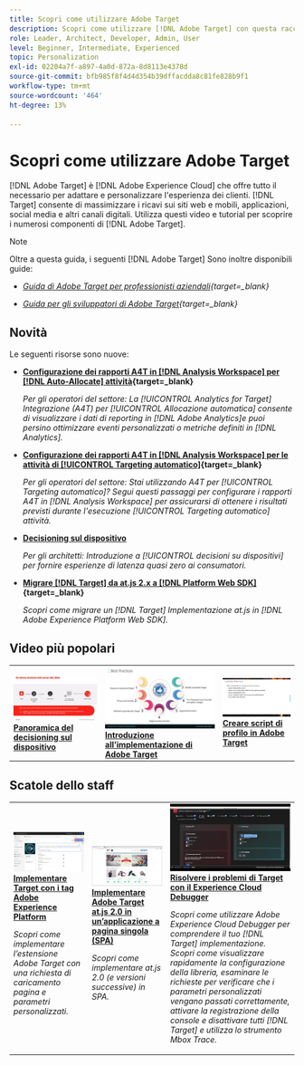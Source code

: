 ```yaml
---
title: Scopri come utilizzare Adobe Target
description: Scopri come utilizzare [!DNL Adobe Target] con questa raccolta di esercitazioni e video che coprono tutti i relativi componenti.
role: Leader, Architect, Developer, Admin, User
level: Beginner, Intermediate, Experienced
topic: Personalization
exl-id: 02204a7f-a897-4a0d-872a-8d8113e4378d
source-git-commit: bfb985f8f4d4d354b39dffacdda8c81fe828b9f1
workflow-type: tm+mt
source-wordcount: '464'
ht-degree: 13%

---
```


# Scopri come utilizzare Adobe Target

[!DNL Adobe Target] è [!DNL Adobe Experience Cloud] che offre tutto il necessario per adattare e personalizzare l&#39;esperienza dei clienti. [!DNL Target] consente di massimizzare i ricavi sui siti web e mobili, applicazioni, social media e altri canali digitali. Utilizza questi video e tutorial per scoprire i numerosi componenti di [!DNL Adobe Target].

>[!NOTE]
>
>Oltre a questa guida, i seguenti [!DNL Adobe Target] Sono inoltre disponibili guide:
>
>* *[Guida di Adobe Target per professionisti aziendali](https://experienceleague.adobe.com/docs/target/using/target-home.html?lang=it){target=_blank}*
>
>* *[Guida per gli sviluppatori di Adobe Target](https://experienceleague.adobe.com/docs/target-dev/developer/overview.html?lang=it){target=_blank}*


## Novità

Le seguenti risorse sono nuove:

* **[Configurazione dei rapporti A4T in [!DNL Analysis Workspace] per [!DNL Auto-Allocate] attività](integrations/set-up-a4t-reports-in-analysis-workspace-for-auto-allocate-activities.md){target=_blank}**

   *Per gli operatori del settore: La [!UICONTROL Analytics for Target] Integrazione (A4T) per [!UICONTROL Allocazione automatica] consente di visualizzare i dati di reporting in [!DNL Adobe Analytics]e puoi persino ottimizzare eventi personalizzati o metriche definiti in [!DNL Analytics].*


* **[Configurazione dei rapporti A4T in [!DNL Analysis Workspace] per le attività di [!UICONTROL Targeting automatico]](integrations/set-up-a4t-reports-in-analysis-workspace-for-auto-target-activities.md){target=_blank}**

   *Per gli operatori del settore: Stai utilizzando A4T per [!UICONTROL Targeting automatico]? Segui questi passaggi per configurare i rapporti A4T in [!DNL Analysis Workspace] per assicurarsi di ottenere i risultati previsti durante l&#39;esecuzione [!UICONTROL Targeting automatico] attività.*

* **[Decisioning sul dispositivo](implementation/on-device-decisioning-overview.md)**

   *Per gli architetti: Introduzione a [!UICONTROL decisioni su dispositivi] per fornire esperienze di latenza quasi zero ai consumatori.*

* **[Migrare [!DNL Target] da at.js 2.x a [!DNL Platform Web SDK]](https://experienceleague.adobe.com/docs/platform-learn/migrate-target-to-websdk/introduction.html?lang=it){target=_blank}**

   *Scopri come migrare un [!DNL Target] Implementazione at.js in [!DNL Adobe Experience Platform Web SDK].*

## Video più popolari

<table>
<tr>
  <td>
    <a href="https://experienceleague.adobe.com/docs/target-dev/developer/server-side/on-device-decisioning/overview.html"> 
      <img alt="Panoramica del decisioning sul dispositivo" src="./assets/329032.png"/>
    </a>
    <div>
      <a href="https://experienceleague.adobe.com/docs/target-dev/developer/server-side/on-device-decisioning/overview.html">
    <strong>Panoramica del decisioning sul dispositivo</strong>
    </a>
    </div>
    <!--- <p>
    <em>Learn how to implement the Adobe Target extension with a page load request and custom parameters.</em>
    <p> --->
  </td>
   <td>
    <a href="https://experienceleague.adobe.com/docs/target-learn/tutorials/implementation/2.1-intro-to-target-implementation.html">
      <img alt="Introduzione all’implementazione di Adobe Target" src="./assets/35139.png" />
    </a>
    <div>
    <a href="https://experienceleague.adobe.com/docs/target-learn/tutorials/implementation/2.1-intro-to-target-implementation.html">
    <strong>Introduzione all’implementazione di Adobe Target</strong>
    </a>
    </div>
    <!--- <p>
    <em> Learn how to implement at.js 2.0 (and later) in SPAs.</em>
    <p> --->
  </td>
  <td>
    <a href="https://experienceleague.adobe.com/docs/target-learn/tutorials/audiences/create-profile-scripts.html">
      <img alt="Creare script di profilo in Adobe Target" src="./assets/17394.png" />
    </a>
    <div>
      <a href="https://experienceleague.adobe.com/docs/target-learn/tutorials/audiences/create-profile-scripts.html">
    <strong>Creare script di profilo in Adobe Target</strong>
    </a>
    </div>
    <!--- <p>
    <em>Learn how to use the Adobe Experience Cloud Debugger to understand your [!DNL Target] implementation. Learn how to quickly view your library configuration, examine requests to make sure that your custom parameters are being passed correctly, turn on console logging, and disable all [!DNL Target] requests, and use the Mbox Trace tool.</em>
    <p> --->
  </td>
</tr>
</table>

## Scatole dello staff

<table>
<tr>
  <td>
    <a href="https://experienceleague.adobe.com/docs/platform-learn/implement-in-websites/implement-solutions/target.html"> 
      <img alt="Implementare Target con i tag Adobe Experience Platform" src="./assets/add-adobe-target.png"/>
    </a>
    <div>
      <a href="https://experienceleague.adobe.com/docs/platform-learn/implement-in-websites/implement-solutions/target.html">
    <strong>Implementare Target con i tag Adobe Experience Platform</strong>
    </a>
    </div>
    <p>
    <em>Scopri come implementare l’estensione Adobe Target con una richiesta di caricamento pagina e parametri personalizzati.</em>
    <p>
  </td>
   <td>
    <a href="https://experienceleague.adobe.com/docs/target-learn/tutorials/implementation/implement-atjs-20-in-a-single-page-application.html">
      <img alt="Implementare Adobe Target at.js 2.0 in un’applicazione a pagina singola (SPA)" src="./assets/26248.png" />
    </a>
    <div>
    <a href="https://experienceleague.adobe.com/docs/target-learn/tutorials/implementation/implement-atjs-20-in-a-single-page-application.html">
    <strong>Implementare Adobe Target at.js 2.0 in un’applicazione a pagina singola (SPA)</strong>
    </a>
    </div>
    <p>
    <em> Scopri come implementare at.js 2.0 (e versioni successive) in SPA.</em>
    <p>
  </td>
  <td>
    <a href="https://experienceleague.adobe.com/docs/target-learn/tutorials/troubleshooting/troubleshoot-with-the-experience-cloud-debugger.html">
      <img alt="Risolvere i problemi di Target con il Experience Cloud Debugger" src="./assets/23115.png" />
    </a>
    <div>
      <a href="https://experienceleague.adobe.com/docs/target-learn/tutorials/troubleshooting/troubleshoot-with-the-experience-cloud-debugger.html">
    <strong>Risolvere i problemi di Target con il Experience Cloud Debugger</strong>
    </a>
    </div>
    <p>
    <em>Scopri come utilizzare Adobe Experience Cloud Debugger per comprendere il tuo [!DNL Target] implementazione. Scopri come visualizzare rapidamente la configurazione della libreria, esaminare le richieste per verificare che i parametri personalizzati vengano passati correttamente, attivare la registrazione della console e disattivare tutti [!DNL Target] e utilizza lo strumento Mbox Trace.</em>
    <p>
  </td>
</tr>
</table>